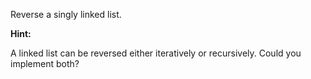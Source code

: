 Reverse a singly linked list.

**Hint:**

A linked list can be reversed either iteratively or recursively. Could you implement both?

